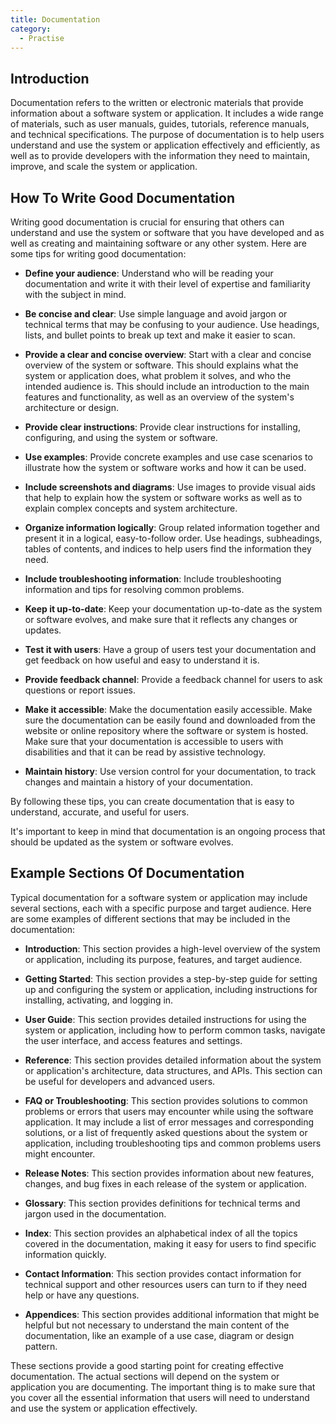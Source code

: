 ```yaml
---
title: Documentation
category:
  - Practise
---
```


## Introduction

Documentation refers to the written or electronic materials that provide information about a software system or application. It includes a wide range of materials, such as user manuals, guides, tutorials, reference manuals, and technical specifications. The purpose of documentation is to help users understand and use the system or application effectively and efficiently, as well as to provide developers with the information they need to maintain, improve, and scale the system or application.

## How To Write Good Documentation

Writing good documentation is crucial for ensuring that others can understand and use the system or software that you have developed and as well as creating and maintaining software or any other system. Here are some tips for writing good documentation:

- **Define your audience**: Understand who will be reading your documentation and write it with their level of expertise and familiarity with the subject in mind.

- **Be concise and clear**: Use simple language and avoid jargon or technical terms that may be confusing to your audience. Use headings, lists, and bullet points to break up text and make it easier to scan.

- **Provide a clear and concise overview**: Start with a clear and concise overview of the system or software. This should explains what the system or application does, what problem it solves, and who the intended audience is. This should include an introduction to the main features and functionality, as well as an overview of the system's architecture or design.

- **Provide clear instructions**: Provide clear instructions for installing, configuring, and using the system or software.

- **Use examples**: Provide concrete examples and use case scenarios to illustrate how the system or software works and how it can be used.

- **Include screenshots and diagrams**: Use images to provide visual aids that help to explain how the system or software works as well as to explain complex concepts and system architecture.

- **Organize information logically**: Group related information together and present it in a logical, easy-to-follow order. Use headings, subheadings, tables of contents, and indices to help users find the information they need.

- **Include troubleshooting information**: Include troubleshooting information and tips for resolving common problems.

- **Keep it up-to-date**: Keep your documentation up-to-date as the system or software evolves, and make sure that it reflects any changes or updates.

- **Test it with users**: Have a group of users test your documentation and get feedback on how useful and easy to understand it is.

- **Provide feedback channel**: Provide a feedback channel for users to ask questions or report issues.

- **Make it accessible**: Make the documentation easily accessible. Make sure the documentation can be easily found and downloaded from the website or online repository where the software or system is hosted. Make sure that your documentation is accessible to users with disabilities and that it can be read by assistive technology.

- **Maintain history**: Use version control for your documentation, to track changes and maintain a history of your documentation.

By following these tips, you can create documentation that is easy to understand, accurate, and useful for users.

It's important to keep in mind that documentation is an ongoing process that should be updated as the system or software evolves.

## Example Sections Of Documentation

Typical documentation for a software system or application may include several sections, each with a specific purpose and target audience. Here are some examples of different sections that may be included in the documentation:

- **Introduction**: This section provides a high-level overview of the system or application, including its purpose, features, and target audience.

- **Getting Started**: This section provides a step-by-step guide for setting up and configuring the system or application, including instructions for installing, activating, and logging in.

- **User Guide**: This section provides detailed instructions for using the system or application, including how to perform common tasks, navigate the user interface, and access features and settings.

- **Reference**: This section provides detailed information about the system or application's architecture, data structures, and APIs. This section can be useful for developers and advanced users.

- **FAQ or Troubleshooting**: This section provides solutions to common problems or errors that users may encounter while using the software application. It may include a list of error messages and corresponding solutions, or a list of frequently asked questions about the system or application, including troubleshooting tips and common problems users might encounter.

- **Release Notes**: This section provides information about new features, changes, and bug fixes in each release of the system or application.

- **Glossary**: This section provides definitions for technical terms and jargon used in the documentation.

- **Index**: This section provides an alphabetical index of all the topics covered in the documentation, making it easy for users to find specific information quickly.

- **Contact Information**: This section provides contact information for technical support and other resources users can turn to if they need help or have any questions.

- **Appendices**: This section provides additional information that might be helpful but not necessary to understand the main content of the documentation, like an example of a use case, diagram or design pattern.

These sections provide a good starting point for creating effective documentation. The actual sections will depend on the system or application you are documenting. The important thing is to make sure that you cover all the essential information that users will need to understand and use the system or application effectively.
